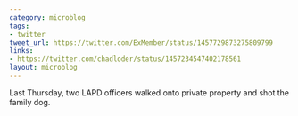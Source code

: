 ```yaml
---
category: microblog
tags:
- twitter
tweet_url: https://twitter.com/ExMember/status/1457729873275809799
links:
- https://twitter.com/chadloder/status/1457234547402178561
layout: microblog
---
```

Last Thursday, two LAPD officers walked onto private property and shot the family dog.
